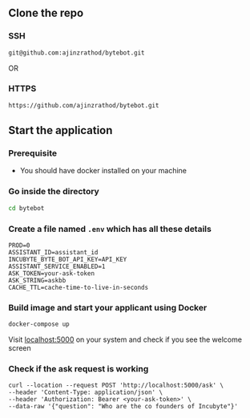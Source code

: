 ## Clone the repo

### SSH
```bash
git@github.com:ajinzrathod/bytebot.git
```

OR

### HTTPS
```bash
https://github.com/ajinzrathod/bytebot.git
```

## Start the application

### Prerequisite
* You should have docker installed on your machine

### Go inside the directory
```bash
cd bytebot
```

### Create a file named `.env` which has all these details
```.env
PROD=0
ASSISTANT_ID=assistant_id
INCUBYTE_BYTE_BOT_API_KEY=API_KEY
ASSISTANT_SERVICE_ENABLED=1
ASK_TOKEN=your-ask-token
ASK_STRING=askbb
CACHE_TTL=cache-time-to-live-in-seconds
```

### Build image and start your applicant using Docker
```bash
docker-compose up
```

Visit [localhost:5000](localhost:5000) on your system and check if you see the welcome screen

### Check if the ask request is working

```curl
curl --location --request POST 'http://localhost:5000/ask' \
--header 'Content-Type: application/json' \
--header 'Authorization: Bearer <your-ask-token>' \
--data-raw '{"question": "Who are the co founders of Incubyte"}'
```
